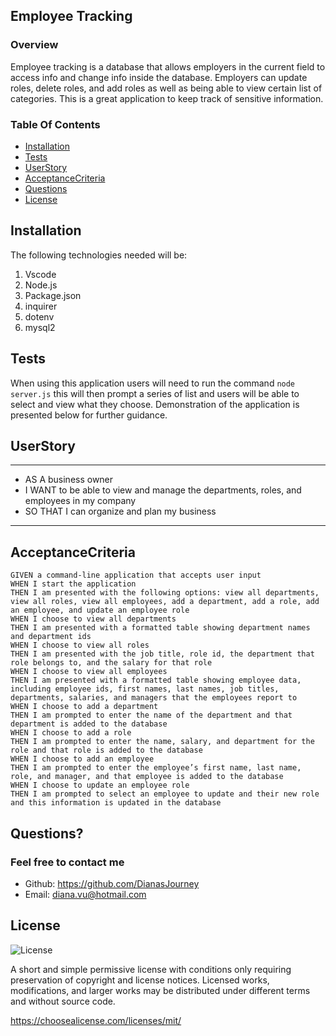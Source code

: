 ## Employee Tracking

### Overview
Employee tracking is a database that allows employers in the current field to access info and change info inside the database. Employers can update roles, delete roles, and add roles as well as being able to view certain list of categories. This is a great application to keep track of sensitive information.

### Table Of Contents
- [Installation](#installation)
- [Tests](#tests)
- [UserStory](#userstory)
- [AcceptanceCriteria](#acceptancecriteria)
- [Questions](#questions)
- [License](#license)


## Installation
The following technologies needed will be:
1. Vscode
2. Node.js
3. Package.json
4. inquirer
5. dotenv
6. mysql2

## Tests
When using this application users will need to run the command `node server.js` this will then prompt a series of list and users will be able to select and view what they choose. Demonstration of the application is presented below for further guidance.

## UserStory
---
- AS A business owner
- I WANT to be able to view and manage the departments, roles, and employees in my company
- SO THAT I can organize and plan my business
---

## AcceptanceCriteria
```
GIVEN a command-line application that accepts user input
WHEN I start the application
THEN I am presented with the following options: view all departments, view all roles, view all employees, add a department, add a role, add an employee, and update an employee role
WHEN I choose to view all departments
THEN I am presented with a formatted table showing department names and department ids
WHEN I choose to view all roles
THEN I am presented with the job title, role id, the department that role belongs to, and the salary for that role
WHEN I choose to view all employees
THEN I am presented with a formatted table showing employee data, including employee ids, first names, last names, job titles, departments, salaries, and managers that the employees report to
WHEN I choose to add a department
THEN I am prompted to enter the name of the department and that department is added to the database
WHEN I choose to add a role
THEN I am prompted to enter the name, salary, and department for the role and that role is added to the database
WHEN I choose to add an employee
THEN I am prompted to enter the employee’s first name, last name, role, and manager, and that employee is added to the database
WHEN I choose to update an employee role
THEN I am prompted to select an employee to update and their new role and this information is updated in the database
```

## Questions?
### Feel free to contact me
- Github: https://github.com/DianasJourney
- Email: diana.vu@hotmail.com

## License
![License](https://img.shields.io/badge/License-MIT-yellow.svg)

A short and simple permissive license with conditions only requiring preservation of copyright and license notices. Licensed works, modifications, and larger works may be distributed under different terms and without source code.

https://choosealicense.com/licenses/mit/
